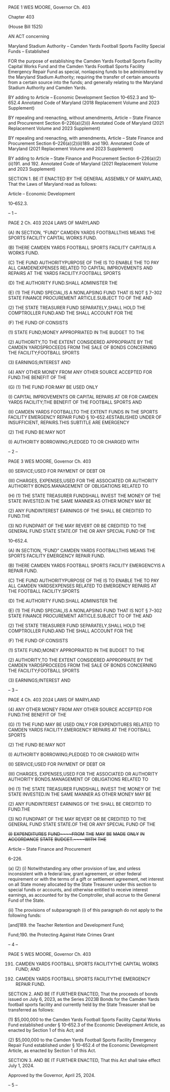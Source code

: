 PAGE 1
WES MOORE, Governor Ch. 403

Chapter 403

(House Bill 1525)

AN ACT concerning

Maryland Stadium Authority – Camden Yards Football Sports Facility Special
Funds – Established

FOR the purpose of establishing the Camden Yards Football Sports Facility Capital Works
Fund and the Camden Yards Football Sports Facility Emergency Repair Fund as
special, nonlapsing funds to be administered by the Maryland Stadium Authority;
requiring the transfer of certain amounts from a certain source into the funds; and
generally relating to the Maryland Stadium Authority and Camden Yards.

BY adding to
Article – Economic Development
Section 10–652.3 and 10–652.4
Annotated Code of Maryland
(2018 Replacement Volume and 2023 Supplement)

BY repealing and reenacting, without amendments,
Article – State Finance and Procurement
Section 6–226(a)(2)(i)
Annotated Code of Maryland
(2021 Replacement Volume and 2023 Supplement)

BY repealing and reenacting, with amendments,
Article – State Finance and Procurement
Section 6–226(a)(2)(ii)189. and 190.
Annotated Code of Maryland
(2021 Replacement Volume and 2023 Supplement)

BY adding to
Article – State Finance and Procurement
Section 6–226(a)(2)(ii)191. and 192.
Annotated Code of Maryland
(2021 Replacement Volume and 2023 Supplement)

SECTION 1. BE IT ENACTED BY THE GENERAL ASSEMBLY OF MARYLAND,
That the Laws of Maryland read as follows:

Article – Economic Development

10–652.3.

– 1 –

PAGE 2
Ch. 403 2024 LAWS OF MARYLAND

(A) IN SECTION, “FUND” CAMDEN YARDS FOOTBALLTHIS MEANS THE
SPORTS FACILITY CAPITAL WORKS FUND.

(B) THERE CAMDEN YARDS FOOTBALL SPORTS FACILITY CAPITALIS A
WORKS FUND.

(C) THE FUND AUTHORITYPURPOSE OF THE IS TO ENABLE THE TO PAY ALL
CAMDENEXPENSES RELATED TO CAPITAL IMPROVEMENTS AND REPAIRS AT THE
YARDS FACILITY.FOOTBALL SPORTS

(D) THE AUTHORITY FUND.SHALL ADMINISTER THE

(E) (1) THE FUND SPECIAL,IS A NONLAPSING FUND THAT IS NOT
§ 7–302 STATE FINANCE PROCUREMENT ARTICLE.SUBJECT TO OF THE AND

(2) THE STATE TREASURER FUND SEPARATELY,SHALL HOLD THE
COMPTROLLER FUND.AND THE SHALL ACCOUNT FOR THE

(F) THE FUND OF:CONSISTS

(1) STATE FUND;MONEY APPROPRIATED IN THE BUDGET TO THE

(2) AUTHORITY,TO THE EXTENT CONSIDERED APPROPRIATE BY THE
CAMDEN YARDSPROCEEDS FROM THE SALE OF BONDS CONCERNING THE
FACILITY;FOOTBALL SPORTS

(3) EARNINGS;INTEREST AND

(4) ANY OTHER MONEY FROM ANY OTHER SOURCE ACCEPTED FOR
FUND.THE BENEFIT OF THE

(G) (1) THE FUND FOR:MAY BE USED ONLY

(I) CAPITAL IMPROVEMENTS OR CAPITAL REPAIRS AT OR FOR
CAMDEN YARDS FACILITY;THE BENEFIT OF THE FOOTBALL SPORTS AND

(II) CAMDEN YARDS FOOTBALLTO THE EXTENT FUNDS IN THE
SPORTS FACILITY EMERGENCY REPAIR FUND § 10–652.4ESTABLISHED UNDER OF
INSUFFICIENT, REPAIRS.THIS SUBTITLE ARE EMERGENCY

(2) THE FUND BE:MAY NOT

(I) AUTHORITY BORROWING;PLEDGED TO OR CHARGED WITH

– 2 –

PAGE 3
WES MOORE, Governor Ch. 403

(II) SERVICE;USED FOR PAYMENT OF DEBT OR

(III) CHARGES, EXPENSES,USED FOR THE ASSOCIATED OR
AUTHORITY AUTHORITY BONDS.MANAGEMENT OF OBLIGATIONS RELATED TO

(H) (1) THE STATE TREASURER FUNDSHALL INVEST THE MONEY OF THE
STATE INVESTED.IN THE SAME MANNER AS OTHER MONEY MAY BE

(2) ANY FUNDINTEREST EARNINGS OF THE SHALL BE CREDITED TO
FUND.THE

(3) NO FUNDPART OF THE MAY REVERT OR BE CREDITED TO THE
GENERAL FUND STATE STATE.OF THE OR ANY SPECIAL FUND OF THE

10–652.4.

(A) IN SECTION, “FUND” CAMDEN YARDS FOOTBALLTHIS MEANS THE
SPORTS FACILITY EMERGENCY REPAIR FUND.

(B) THERE CAMDEN YARDS FOOTBALL SPORTS FACILITY EMERGENCYIS A
REPAIR FUND.

(C) THE FUND AUTHORITYPURPOSE OF THE IS TO ENABLE THE TO PAY ALL
CAMDEN YARDSEXPENSES RELATED TO EMERGENCY REPAIRS AT THE FOOTBALL
FACILITY.SPORTS

(D) THE AUTHORITY FUND.SHALL ADMINISTER THE

(E) (1) THE FUND SPECIAL,IS A NONLAPSING FUND THAT IS NOT
§ 7–302 STATE FINANCE PROCUREMENT ARTICLE.SUBJECT TO OF THE AND

(2) THE STATE TREASURER FUND SEPARATELY,SHALL HOLD THE
COMPTROLLER FUND.AND THE SHALL ACCOUNT FOR THE

(F) THE FUND OF:CONSISTS

(1) STATE FUND;MONEY APPROPRIATED IN THE BUDGET TO THE

(2) AUTHORITY,TO THE EXTENT CONSIDERED APPROPRIATE BY THE
CAMDEN YARDSPROCEEDS FROM THE SALE OF BONDS CONCERNING THE
FACILITY;FOOTBALL SPORTS

(3) EARNINGS;INTEREST AND

– 3 –

PAGE 4
Ch. 403 2024 LAWS OF MARYLAND

(4) ANY OTHER MONEY FROM ANY OTHER SOURCE ACCEPTED FOR
FUND.THE BENEFIT OF THE

(G) (1) THE FUND MAY BE USED ONLY FOR EXPENDITURES RELATED TO
CAMDEN YARDS FACILITY.EMERGENCY REPAIRS AT THE FOOTBALL SPORTS

(2) THE FUND BE:MAY NOT

(I) AUTHORITY BORROWING;PLEDGED TO OR CHARGED WITH

(II) SERVICE;USED FOR PAYMENT OF DEBT OR

(III) CHARGES, EXPENSES,USED FOR THE ASSOCIATED OR
AUTHORITY AUTHORITY BONDS.MANAGEMENT OF OBLIGATIONS RELATED TO

(H) (1) THE STATE TREASURER FUNDSHALL INVEST THE MONEY OF THE
STATE INVESTED.IN THE SAME MANNER AS OTHER MONEY MAY BE

(2) ANY FUNDINTEREST EARNINGS OF THE SHALL BE CREDITED TO
FUND.THE

(3) NO FUNDPART OF THE MAY REVERT OR BE CREDITED TO THE
GENERAL FUND STATE STATE.OF THE OR ANY SPECIAL FUND OF THE

~~(I)~~ ~~EXPENDITURES~~ ~~FUND~~~~FROM~~ ~~THE~~ ~~MAY~~ ~~BE~~ ~~MADE~~ ~~ONLY~~ ~~IN~~ ~~ACCORDANCE~~
~~STATE~~ ~~BUDGET.~~~~WITH~~ ~~THE~~

Article – State Finance and Procurement

6–226.

(a) (2) (i) Notwithstanding any other provision of law, and unless
inconsistent with a federal law, grant agreement, or other federal requirement or with the
terms of a gift or settlement agreement, net interest on all State money allocated by the
State Treasurer under this section to special funds or accounts, and otherwise entitled to
receive interest earnings, as accounted for by the Comptroller, shall accrue to the General
Fund of the State.

(ii) The provisions of subparagraph (i) of this paragraph do not apply
to the following funds:

[and]189. the Teacher Retention and Development Fund;

Fund;190. the Protecting Against Hate Crimes Grant

– 4 –

PAGE 5
WES MOORE, Governor Ch. 403

191. CAMDEN YARDS FOOTBALL SPORTS FACILITYTHE
CAPITAL WORKS FUND; AND

192. CAMDEN YARDS FOOTBALL SPORTS FACILITYTHE
EMERGENCY REPAIR FUND.

SECTION 2. AND BE IT FURTHER ENACTED, That the proceeds of bonds issued
on July 6, 2023, as the Series 2023B Bonds for the Camden Yards football sports facility
and currently held by the State Treasurer shall be transferred as follows:

(1) $5,000,000 to the Camden Yards Football Sports Facility Capital Works
Fund established under § 10–652.3 of the Economic Development Article, as enacted by
Section 1 of this Act; and

(2) $5,000,000 to the Camden Yards Football Sports Facility Emergency
Repair Fund established under § 10–652.4 of the Economic Development Article, as enacted
by Section 1 of this Act.

SECTION 3. AND BE IT FURTHER ENACTED, That this Act shall take effect July
1, 2024.

Approved by the Governor, April 25, 2024.

– 5 –